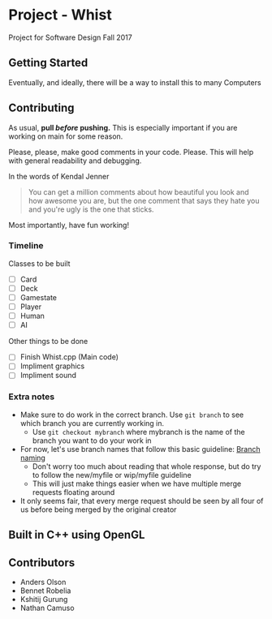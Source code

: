 # Project - Whist
Project for Software Design Fall 2017

## Getting Started
Eventually, and ideally, there will be a way to install this to many Computers

## Contributing
As usual, **pull _before_ pushing.** This is especially important if you are working on main for some reason.

Please, please, make good comments in your code. Please. This will help with general readability and debugging.

In the words of Kendal Jenner
>You can get a million comments about how beautiful you look and how awesome you are, but the one comment that says they hate you and you're ugly is the one that sticks.

Most importantly, have fun working!

### Timeline
Classes to be built
- [ ] Card
- [ ] Deck
- [ ] Gamestate
- [ ] Player
- [ ] Human
- [ ] AI

Other things to be done
- [ ] Finish Whist.cpp (Main code)
- [ ] Impliment graphics
- [ ] Impliment sound

### Extra notes
- Make sure to do work in the correct branch. Use `git branch` to see which branch you are currently working in.
  - Use `git checkout mybranch` where mybranch is the name of the branch you want to do your work in
- For now, let's use branch names that follow this basic guideline: [Branch naming](https://stackoverflow.com/a/6065944)
  - Don't worry too much about reading that whole response, but do try to follow the new/myfile or wip/myfile guideline
  - This will just make things easier when we have multiple merge requests floating around
- It only seems fair, that every merge request should be seen by all four of us before being merged by the original creator

## Built in C++ using OpenGL

## Contributors
- Anders Olson
- Bennet Robelia
- Kshitij Gurung
- Nathan Camuso